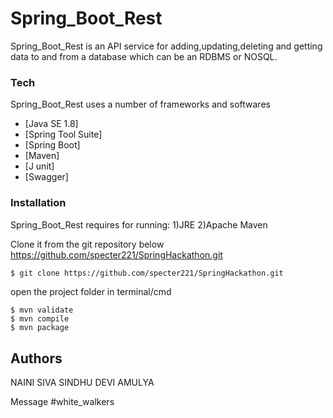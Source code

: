 # Spring_Boot_Rest

Spring_Boot_Rest is an API service for adding,updating,deleting and getting data to and from a database which can be an RDBMS or NOSQL.
  
  
### Tech

Spring_Boot_Rest uses a number of frameworks and softwares

* [Java SE 1.8]
* [Spring Tool Suite]
* [Spring Boot] 
* [Maven]  
* [J unit]
* [Swagger]
### Installation

Spring_Boot_Rest requires  for running:
1)JRE
2)Apache Maven

Clone it from the git repository below
https://github.com/specter221/SpringHackathon.git

```sh
$ git clone https://github.com/specter221/SpringHackathon.git
```

open the project folder in terminal/cmd

```
$ mvn validate
$ mvn compile
$ mvn package

```



## Authors
NAINI SIVA SINDHU
DEVI AMULYA


Message #white_walkers
